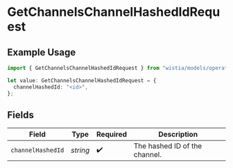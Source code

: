 # GetChannelsChannelHashedIdRequest

## Example Usage

```typescript
import { GetChannelsChannelHashedIdRequest } from "wistia/models/operations";

let value: GetChannelsChannelHashedIdRequest = {
  channelHashedId: "<id>",
};
```

## Fields

| Field                         | Type                          | Required                      | Description                   |
| ----------------------------- | ----------------------------- | ----------------------------- | ----------------------------- |
| `channelHashedId`             | *string*                      | :heavy_check_mark:            | The hashed ID of the channel. |